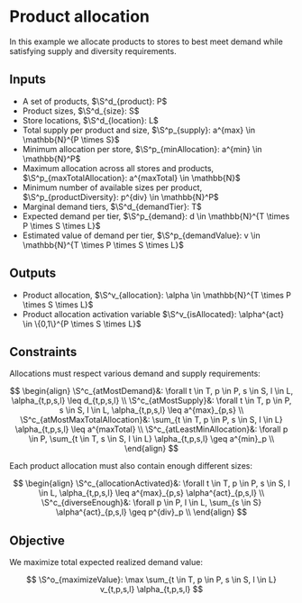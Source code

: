 # Product allocation

In this example we allocate products to stores to best meet demand while
satisfying supply and diversity requirements.

## Inputs

+ A set of products, $\S^d_{product}: P$
+ Product sizes, $\S^d_{size}: S$
+ Store locations, $\S^d_{location}: L$
+ Total supply per product and size, $\S^p_{supply}: a^{max} \in \mathbb{N}^{P \times S}$
+ Minimum allocation per store, $\S^p_{minAllocation}: a^{min} \in \mathbb{N}^P$
+ Maximum allocation across all stores and products, $\S^p_{maxTotalAllocation}: a^{maxTotal} \in \mathbb{N}$
+ Minimum number of available sizes per product, $\S^p_{productDiversity}: p^{div} \in \mathbb{N}^P$
+ Marginal demand tiers, $\S^d_{demandTier}: T$
+ Expected demand per tier, $\S^p_{demand}: d \in \mathbb{N}^{T \times P \times S \times L}$
+ Estimated value of demand per tier, $\S^p_{demandValue}: v \in \mathbb{N}^{T \times P \times S \times L}$

## Outputs

+ Product allocation, $\S^v_{allocation}: \alpha \in \mathbb{N}^{T \times P \times S \times L}$
+ Product allocation activation variable $\S^v_{isAllocated}: \alpha^{act} \in \{0,1\}^{P \times S \times L}$

## Constraints

Allocations must respect various demand and supply requirements:

$$
  \begin{align}
    \S^c_{atMostDemand}&:
      \forall t \in T, p \in P, s \in S, l \in L,
        \alpha_{t,p,s,l} \leq d_{t,p,s,l} \\
    \S^c_{atMostSupply}&:
      \forall t \in T, p \in P, s \in S, l \in L,
        \alpha_{t,p,s,l} \leq a^{max}_{p,s} \\
    \S^c_{atMostMaxTotalAllocation}&:
      \sum_{t \in T, p \in P, s \in S, l \in L}
        \alpha_{t,p,s,l} \leq a^{maxTotal} \\
    \S^c_{atLeastMinAllocation}&:
      \forall p \in P,
        \sum_{t \in T, s \in S, l \in L}
          \alpha_{t,p,s,l} \geq a^{min}_p \\
  \end{align}
$$

Each product allocation must also contain enough different sizes:

$$
  \begin{align}
    \S^c_{allocationActivated}&:
      \forall t \in T, p \in P, s \in S, l \in L,
        \alpha_{t,p,s,l} \leq a^{max}_{p,s} \alpha^{act}_{p,s,l} \\
    \S^c_{diverseEnough}&:
      \forall p \in P, l \in L,
        \sum_{s \in S}
          \alpha^{act}_{p,s,l} \geq p^{div}_p \\
  \end{align}
$$

## Objective

We maximize total expected realized demand value:

$$
  \S^o_{maximizeValue}:
    \max \sum_{t \in T, p \in P, s \in S, l \in L}
      v_{t,p,s,l} \alpha_{t,p,s,l}
$$
